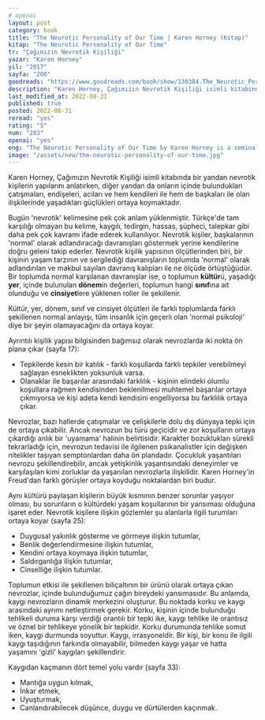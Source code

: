 ```yaml
---
# openai
layout: post
category: book
title: "The Neurotic Personality of Our Time | Karen Horney (Kitap)"
kitap: "The Neurotic Personality of Our Time"
tr: "Çağımızın Nevrotik Kişiliği"
yazar: "Karen Horney"
yil: "2017"
sayfa: "200"
goodreads: "https://www.goodreads.com/book/show/130384.The_Neurotic_Personality_of_Our_Time"
description: "Karen Horney, Çağımızın Nevrotik Kişiliği isimli kitabında bir yandan nevrotik kişilerin yapılarını anlatırken, diğer yandan da onların içinde bulundukları çatışmaları, endişeleri, acıları ve hem kendileri ile hem de başkaları ile olan ilişkilerinde yaşadıkları güçlükleri ortaya koymaktadır. "
last_modified_at: 2022-08-31
published: true
posted: 2022-08-31
reread: "yes"
rating: "5"
num: "283"
openai: "yes"
eng: "The Neurotic Personality of Our Time by Karen Horney is a seminal work in psychoanalytic theory that examines the roots and manifestations of neurosis in modern society. Horney argues that the societal pressures of conformity and success contribute to the development of neurotic personalities. She also outlines several specific types of neurosis, such as the compliant personality and the detached personality. Throughout the book, Horney provides case studies and clinical examples to illustrate her theories, and she discusses the role of psychotherapy in treating neurosis. Although some of the ideas presented in the book may be controversial, The Neurotic Personality of Our Time is a valuable and thought-provoking contribution to the field of psychoanalysis that continues to influence modern understandings of mental health."
image: "/assets/new/the-neurotic-personality-of-our-time.jpg"
---
```


Karen Horney, Çağımızın Nevrotik Kişiliği isimli kitabında bir yandan nevrotik kişilerin yapılarını anlatırken, diğer yandan da onların içinde bulundukları çatışmaları, endişeleri, acıları ve hem kendileri ile hem de başkaları ile olan ilişkilerinde yaşadıkları güçlükleri ortaya koymaktadır.

Bugün 'nevrotik' kelimesine pek çok anlam yüklenmiştir. Türkçe'de tam karşılığı olmayan bu kelime, kaygılı, tedirgin, hassas, şüpheci, talepkar gibi daha pek çok kavramı ifade ederek kullanılıyor. Nevrotik kişiler, başkalarının 'normal' olarak adlandıracağı davranışları göstermek yerine kendilerine doğru geleni takip ederler. Nevrotik kişilik yapısının ölçütlerinden biri, bir kişinin yaşam tarzının ve sergilediği davranışların toplumda 'normal' olarak adlandırılan ve makbul sayılan davranış kalıpları ile ne ölçüde örtüştüğüdür. Bir toplumda normal karşılanan davranışlar ise, o toplumun **kültür**ü, yaşadığı **yer**, içinde bulunulan **dönem**in değerleri, toplumun hangi **sınıf**ına ait olunduğu ve **cinsiyet**lere yüklenen roller ile şekillenir.

Kültür, yer, dönem, sınıf ve cinsiyet ölçütleri ile farklı toplumlarda farklı şekillenen normal anlayışı, tüm insanlık için geçerli olan 'normal psikoloji' diye bir şeyin olamayacağını da ortaya koyar.

Ayrıntılı kişilik yapısı bilgisinden bağımsız olarak nevrozlarda iki nokta ön plana çıkar (sayfa 17):

- Tepkilerde kesin bir katılık - farklı koşullarda farklı tepkiler verebilmeyi sağlayan esneklikten yoksunluk varsa.
- Olanaklar ile başarılar arasındaki farklılık - kişinin elindeki olumlu koşullara rağmen kendisinden beklenilmesi muhtemel başarılar ortaya çıkmıyorsa ve kişi adeta kendi kendisini engelliyorsa bu farklılık ortaya çıkar.

Nevrozlar, bazı hallerde çatışmalar ve çelişkilerle dolu dış dünyaya tepki için de ortaya çıkabilir. Ancak nevrozun bu türü geçicidir ve zor koşulların ortaya çıkardığı anlık bir 'uyamama' halinin belirtisidir. Karakter bozuklukları sürekli tekrarladığı için, nevrozun tedavisi ile ilgilenen psikanalistler için değişken nitelikler taşıyan semptonlardan daha ön plandadır. Çocukluk yaşantıları nevrozu şekillendirebilir, ancak yetişkinlik yaşantısındaki deneyimler ve karşılaşılan kimi zorluklar da yaşanılan nevrozlarla ilişkilidir. Karen Horney'in Freud'dan farklı görüşler ortaya koyduğu noktalardan biri budur.

Aynı kültürü paylaşan kişilerin büyük kısmının benzer sorunlar yaşıyor olması, bu sorunların o kültürdeki yaşam koşullarının bir yansıması olduğuna işaret eder. Nevrotik kişilere ilişkin gözlemler şu alanlarla ilgili turumları ortaya koyar (sayfa 25):

- Duygusal yakınlık gösterme ve görmeye ilişkin tutumlar,
- Benlik değerlendirmesine ilişkin tutumlar,
- Kendini ortaya koymaya ilişkin tutumlar,
- Saldırganlığa ilişkin tutumlar,
- Cinselliğe ilişkin tutumlar.

Toplumun etkisi ile şekillenen biliçaltının bir ürünü olarak ortaya çıkan nevrozlar, içinde bulunduğumuz çağın bireydeki yansımasıdır. Bu anlamda, kaygı nevrozların dinamik merkezini oluşturur. Bu noktada korku ve kaygı arasındaki ayrımı netleştirmek gerekir. Korku, kişinin içinde bulunduğu tehlikeli duruma karşı verdiği orantılı bir tepki ike, kaygı tehlike ile orantısız ve öznel bir tehlikeye yönelik bir tepkidir. Korku durumunda tehlike somut iken, kaygı durmunda soyuttur. Kaygı, irrasyoneldir. Bir kişi, bir konu ile ilgili kaygı taşıdığının farkında olmayabilir, bilmeden kaygı yaşar ve hatta yaşamını 'gizli' kaygıları şekillendirir.

Kaygıdan kaçmanın dört temel yolu vardır (sayfa 33):

- Mantığa uygun kılmak,
- İnkar etmek,
- Uyuşturmak,
- Canlandırabilecek düşünce, duygu ve dürtülerden kaçınmak.
